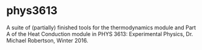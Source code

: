# phys3613

A suite of (partially) finished tools for the
thermodynamics module and Part A of the Heat 
Conduction module in PHYS 3613: Experimental
Physics, Dr. Michael Robertson, Winter 2016. 
